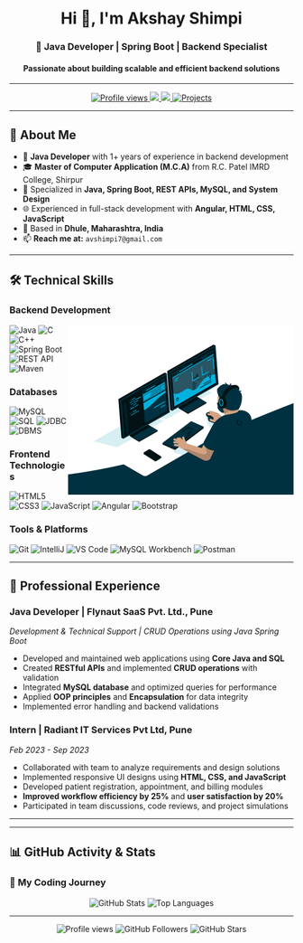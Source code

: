 <h1 align="center">Hi 👋, I'm Akshay Shimpi</h1>
<h3 align="center">🚀 Java Developer | Spring Boot | Backend Specialist</h3>
<h4 align="center">Passionate about building scalable and efficient backend solutions</h4>

---

<p align="center">
  <a href="https://github.com/Shimpiakshay">
    <img src="https://komarev.com/ghpvc/?username=Shimpiakshay&label=Profile%20views&color=0e75b6&style=flat" alt="Profile views" />
  </a>
  <a href="mailto:avshimpi7@gmail.com">
    <img src="https://img.shields.io/badge/Email-D14836?style=for-the-badge&logo=gmail&logoColor=white" />
  </a>
  <a href="https://www.linkedin.com/in/akshayshimpi/">
    <img src="https://img.shields.io/badge/LinkedIn-0077B5?style=for-the-badge&logo=linkedin&logoColor=white" />
  </a>
  <a href="https://github.com/Shimpiakshay?tab=repositories">
    <img src="https://img.shields.io/badge/Projects-10+-blue?style=for-the-badge" alt="Projects" />
  </a>
</p>

---

## 🚀 About Me

- 💼 **Java Developer** with 1+ years of experience in backend development
- 🎓 **Master of Computer Application (M.C.A)** from R.C. Patel IMRD College, Shirpur
- 🔧 Specialized in **Java, Spring Boot, REST APIs, MySQL, and System Design**
- 🌐 Experienced in full-stack development with **Angular, HTML, CSS, JavaScript**
- 📍 Based in **Dhule, Maharashtra, India**
- 📫 **Reach me at:** `avshimpi7@gmail.com`

---

## 🛠️ Technical Skills

### **Backend Development**
<p>
  <img src="https://img.shields.io/badge/Java-ED8B00?style=for-the-badge&logo=java&logoColor=white" alt="Java">
  <img src="https://img.shields.io/badge/C-A8B9CC?style=for-the-badge&logo=c&logoColor=black" alt="C">



 

<img align="right"     src="https://github.com/Shimpiakshay/Shimpiakshay/blob/main/68747470733a2f2f63646e2e6472696262626c652e636f6d2f75736572732f3733303730332f73637265656e73686f74732f363538313234332f6176656e746f2e676966.gif?raw=true" width="400">


  <img src="https://img.shields.io/badge/C++-00599C?style=for-the-badge&logo=c%2B%2B&logoColor=white" alt="C++">
  <img src="https://img.shields.io/badge/Spring_Boot-6DB33F?style=for-the-badge&logo=spring-boot&logoColor=white" alt="Spring Boot">
  <img src="https://img.shields.io/badge/REST_API-005571?style=for-the-badge&logo=rest" alt="REST API">
  <img src="https://img.shields.io/badge/Maven-C71A36?style=for-the-badge&logo=apache-maven&logoColor=white" alt="Maven">
</p>

### **Databases**
<p>
  <img src="https://img.shields.io/badge/MySQL-4479A1?style=for-the-badge&logo=mysql&logoColor=white" alt="MySQL">
  <img src="https://img.shields.io/badge/SQL-003B57?style=for-the-badge&logo=postgresql&logoColor=white" alt="SQL">
  <img src="https://img.shields.io/badge/JDBC-007396?style=for-the-badge&logo=oracle&logoColor=white" alt="JDBC">
  <img src="https://img.shields.io/badge/DBMS-336791?style=for-the-badge" alt="DBMS">
</p>

### **Frontend Technologies**
<p>
  <img src="https://img.shields.io/badge/HTML5-E34F26?style=for-the-badge&logo=html5&logoColor=white" alt="HTML5">
  <img src="https://img.shields.io/badge/CSS3-1572B6?style=for-the-badge&logo=css3&logoColor=white" alt="CSS3">
  <img src="https://img.shields.io/badge/JavaScript-F7DF1E?style=for-the-badge&logo=javascript&logoColor=black" alt="JavaScript">
  <img src="https://img.shields.io/badge/Angular-DD0031?style=for-the-badge&logo=angular&logoColor=white" alt="Angular">
  <img src="https://img.shields.io/badge/Bootstrap-7952B3?style=for-the-badge&logo=bootstrap&logoColor=white" alt="Bootstrap">
</p>

### **Tools & Platforms**
<p>
  <img src="https://img.shields.io/badge/Git-F05032?style=for-the-badge&logo=git&logoColor=white" alt="Git">
  <img src="https://img.shields.io/badge/IntelliJ_IDEA-000000?style=for-the-badge&logo=intellij-idea&logoColor=white" alt="IntelliJ">
  <img src="https://img.shields.io/badge/VS_Code-007ACC?style=for-the-badge&logo=visual-studio-code&logoColor=white" alt="VS Code">
  <img src="https://img.shields.io/badge/MySQL_Workbench-4479A1?style=for-the-badge&logo=mysql&logoColor=white" alt="MySQL Workbench">
  <img src="https://img.shields.io/badge/Postman-FF6C37?style=for-the-badge&logo=postman&logoColor=white" alt="Postman">
</p>

---

## 💼 Professional Experience

### **Java Developer** | Flynaut SaaS Pvt. Ltd., Pune
*Development & Technical Support | CRUD Operations using Java Spring Boot*

- Developed and maintained web applications using **Core Java and SQL**
- Created **RESTful APIs** and implemented **CRUD operations** with validation
- Integrated **MySQL database** and optimized queries for performance
- Applied **OOP principles** and **Encapsulation** for data integrity
- Implemented error handling and backend validations

### **Intern** | Radiant IT Services Pvt Ltd, Pune
*Feb 2023 - Sep 2023*

- Collaborated with team to analyze requirements and design solutions
- Implemented responsive UI designs using **HTML, CSS, and JavaScript**
- Developed patient registration, appointment, and billing modules
- **Improved workflow efficiency by 25%** and **user satisfaction by 20%**
- Participated in team discussions, code reviews, and project simulations

---


---

## 📊 GitHub Activity & Stats

### 🚀 **My Coding Journey**
<p align="center">
  <img align="center" 
       src="https://github-readme-stats.vercel.app/api?username=Shimpiakshay&show_icons=true&theme=radical&hide_border=true&include_all_commits=true&count_private=true&custom_title=Akshay's%20GitHub%20Stats&line_height=28" 
       alt="GitHub Stats" height="180" />
  <img align="center" 
       src="https://github-readme-stats.vercel.app/api/top-langs/?username=Shimpiakshay&layout=compact&theme=radical&hide_border=true&langs_count=8&card_width=320" 
       alt="Top Languages" height="180" />
</p>






---

<p align="center">
  <img src="https://komarev.com/ghpvc/?username=Shimpiakshay&label=Profile%20Views&color=brightgreen&style=flat-square" alt="Profile views" /> 
  <img src="https://img.shields.io/github/followers/Shimpiakshay?label=Followers&style=social" alt="GitHub Followers" />
  <img src="https://img.shields.io/github/stars/Shimpiakshay?label=Stars&style=social" alt="GitHub Stars" />
</p>

